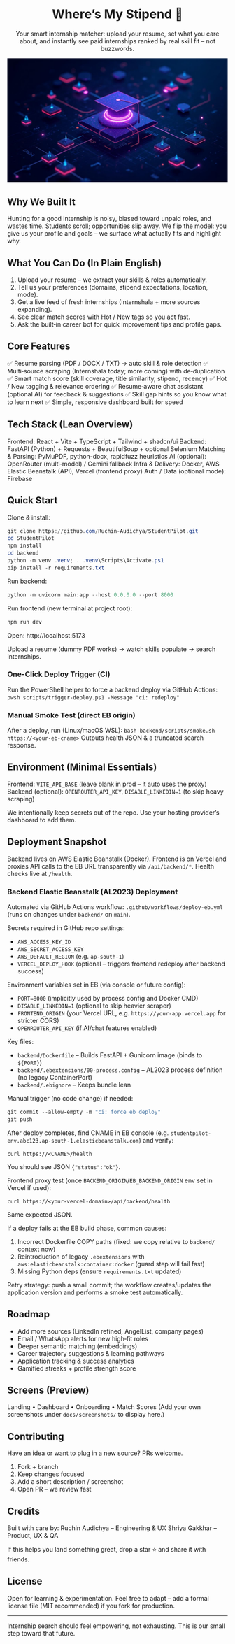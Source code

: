 <div align="center">

# Where’s My Stipend 💸

Your smart internship matcher: upload your resume, set what you care about, and instantly see paid internships ranked by real skill fit – not buzzwords.

![Hero](./src/assets/hero-nexus.jpg)

</div>

## Why We Built It
Hunting for a good internship is noisy, biased toward unpaid roles, and wastes time. Students scroll; opportunities slip away. We flip the model: you give us your profile and goals – we surface what actually fits and highlight why.

## What You Can Do (In Plain English)
1. Upload your resume – we extract your skills & roles automatically.
2. Tell us your preferences (domains, stipend expectations, location, mode).
3. Get a live feed of fresh internships (Internshala + more sources expanding).
4. See clear match scores with Hot / New tags so you act fast.
5. Ask the built‑in career bot for quick improvement tips and profile gaps.

## Core Features
✅ Resume parsing (PDF / DOCX / TXT) → auto skill & role detection
✅ Multi‑source scraping (Internshala today; more coming) with de‑duplication
✅ Smart match score (skill coverage, title similarity, stipend, recency)
✅ Hot / New tagging & relevance ordering
✅ Resume‑aware chat assistant (optional AI) for feedback & suggestions
✅ Skill gap hints so you know what to learn next
✅ Simple, responsive dashboard built for speed

## Tech Stack (Lean Overview)
Frontend: React + Vite + TypeScript + Tailwind + shadcn/ui
Backend: FastAPI (Python) + Requests + BeautifulSoup + optional Selenium
Matching & Parsing: PyMuPDF, python-docx, rapidfuzz heuristics
AI (optional): OpenRouter (multi‑model) / Gemini fallback
Infra & Delivery: Docker, AWS Elastic Beanstalk (API), Vercel (frontend proxy)
Auth / Data (optional mode): Firebase

## Quick Start
Clone & install:
```powershell
git clone https://github.com/Ruchin-Audichya/StudentPilot.git
cd StudentPilot
npm install
cd backend
python -m venv .venv; . .venv\Scripts\Activate.ps1
pip install -r requirements.txt
```

Run backend:
```powershell
python -m uvicorn main:app --host 0.0.0.0 --port 8000
```

Run frontend (new terminal at project root):
```powershell
npm run dev
```

Open: http://localhost:5173

Upload a resume (dummy PDF works) → watch skills populate → search internships.

### One-Click Deploy Trigger (CI)
Run the PowerShell helper to force a backend deploy via GitHub Actions:
`pwsh scripts/trigger-deploy.ps1 -Message "ci: redeploy"`

### Manual Smoke Test (direct EB origin)
After a deploy, run (Linux/macOS WSL):
`bash backend/scripts/smoke.sh https://<your-eb-cname>`
Outputs health JSON & a truncated search response.

## Environment (Minimal Essentials)
Frontend: `VITE_API_BASE` (leave blank in prod – it auto uses the proxy)
Backend (optional): `OPENROUTER_API_KEY`, `DISABLE_LINKEDIN=1` (to skip heavy scraping)

We intentionally keep secrets out of the repo. Use your hosting provider’s dashboard to add them.

## Deployment Snapshot
Backend lives on AWS Elastic Beanstalk (Docker). Frontend is on Vercel and proxies API calls to the EB URL transparently via `/api/backend/*`. Health checks live at `/health`.

### Backend Elastic Beanstalk (AL2023) Deployment
Automated via GitHub Actions workflow: `.github/workflows/deploy-eb.yml` (runs on changes under `backend/` on `main`).

Secrets required in GitHub repo settings:
- `AWS_ACCESS_KEY_ID`
- `AWS_SECRET_ACCESS_KEY`
- `AWS_DEFAULT_REGION` (e.g. `ap-south-1`)
- `VERCEL_DEPLOY_HOOK` (optional – triggers frontend redeploy after backend success)

Environment variables set in EB (via console or future config):
- `PORT=8000` (implicitly used by process config and Docker CMD)
- `DISABLE_LINKEDIN=1` (optional to skip heavier scraper)
- `FRONTEND_ORIGIN` (your Vercel URL, e.g. `https://your-app.vercel.app` for stricter CORS)
- `OPENROUTER_API_KEY` (if AI/chat features enabled)

Key files:
- `backend/Dockerfile` – Builds FastAPI + Gunicorn image (binds to `${PORT}`)
- `backend/.ebextensions/00-process.config` – AL2023 process definition (no legacy ContainerPort)
- `backend/.ebignore` – Keeps bundle lean

Manual trigger (no code change) if needed:
```powershell
git commit --allow-empty -m "ci: force eb deploy"
git push
```

After deploy completes, find CNAME in EB console (e.g. `studentpilot-env.abc123.ap-south-1.elasticbeanstalk.com`) and verify:
```
curl https://<CNAME>/health
```
You should see JSON `{"status":"ok"}`.

Frontend proxy test (once `BACKEND_ORIGIN`/`EB_BACKEND_ORIGIN` env set in Vercel if used):
```
curl https://<your-vercel-domain>/api/backend/health
```
Same expected JSON.

If a deploy fails at the EB build phase, common causes:
1. Incorrect Dockerfile COPY paths (fixed: we copy relative to `backend/` context now)
2. Reintroduction of legacy `.ebextensions` with `aws:elasticbeanstalk:container:docker` (guard step will fail fast)
3. Missing Python deps (ensure `requirements.txt` updated)

Retry strategy: push a small commit; the workflow creates/updates the application version and performs a smoke test automatically.

## Roadmap
- Add more sources (LinkedIn refined, AngelList, company pages)
- Email / WhatsApp alerts for new high‑fit roles
- Deeper semantic matching (embeddings)
- Career trajectory suggestions & learning pathways
- Application tracking & success analytics
- Gamified streaks + profile strength score

## Screens (Preview)
Landing • Dashboard • Onboarding • Match Scores (Add your own screenshots under `docs/screenshots/` to display here.)

## Contributing
Have an idea or want to plug in a new source? PRs welcome.
1. Fork + branch
2. Keep changes focused
3. Add a short description / screenshot
4. Open PR – we review fast

## Credits
Built with care by:
Ruchin Audichya – Engineering & UX
Shriya Gakkhar – Product, UX & QA

If this helps you land something great, drop a star ⭐ and share it with friends.

## License
Open for learning & experimentation. Feel free to adapt – add a formal license file (MIT recommended) if you fork for production.

---
Internship search should feel empowering, not exhausting. This is our small step toward that future.
